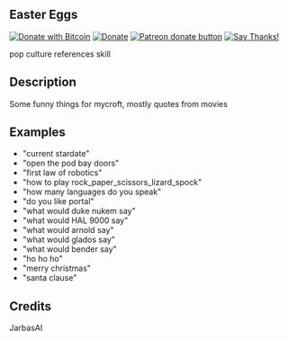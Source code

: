 ## Easter Eggs
[![Donate with Bitcoin](https://en.cryptobadges.io/badge/micro/1QJNhKM8tVv62XSUrST2vnaMXh5ADSyYP8)](https://en.cryptobadges.io/donate/1QJNhKM8tVv62XSUrST2vnaMXh5ADSyYP8)
[![Donate](https://img.shields.io/badge/Donate-PayPal-green.svg)](https://paypal.me/jarbasai)
<span class="badge-patreon"><a href="https://www.patreon.com/jarbasAI" title="Donate to this project using Patreon"><img src="https://img.shields.io/badge/patreon-donate-yellow.svg" alt="Patreon donate button" /></a></span>
[![Say Thanks!](https://img.shields.io/badge/Say%20Thanks-!-1EAEDB.svg)](https://saythanks.io/to/JarbasAl)

pop culture references skill

## Description 
Some funny things for mycroft, mostly quotes from movies

## Examples 
* "current stardate"
* "open the pod bay doors"
* "first law of robotics"
* "how to play rock_paper_scissors_lizard_spock"
* "how many languages do you speak"
* "do you like portal"
* "what would duke nukem say"
* "what would HAL 9000 say"
* "what would arnold say"
* "what would glados say"
* "what would bender say"
* "ho ho ho"
* "merry christmas"
* "santa clause"


## Credits 
JarbasAI
